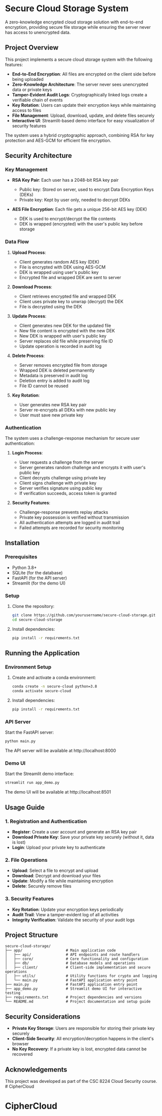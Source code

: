 # Secure Cloud Storage System

A zero-knowledge encrypted cloud storage solution with end-to-end encryption, providing secure file storage while ensuring the server never has access to unencrypted data.

## Project Overview

This project implements a secure cloud storage system with the following features:

- **End-to-End Encryption**: All files are encrypted on the client side before being uploaded
- **Zero-Knowledge Architecture**: The server never sees unencrypted data or private keys
- **Tamper-Evident Audit Logs**: Cryptographically linked logs create a verifiable chain of events
- **Key Rotation**: Users can update their encryption keys while maintaining access to files
- **File Management**: Upload, download, update, and delete files securely
- **Interactive UI**: Streamlit-based demo interface for easy visualization of security features

The system uses a hybrid cryptographic approach, combining RSA for key protection and AES-GCM for efficient file encryption.

## Security Architecture

### Key Management

- **RSA Key Pair**: Each user has a 2048-bit RSA key pair
  - Public key: Stored on server, used to encrypt Data Encryption Keys (DEKs)
  - Private key: Kept by user only, needed to decrypt DEKs
  
- **AES File Encryption**: Each file gets a unique 256-bit AES key (DEK)
  - DEK is used to encrypt/decrypt the file contents
  - DEK is wrapped (encrypted) with the user's public key before storage

### Data Flow

1. **Upload Process**:
   - Client generates random AES key (DEK)
   - File is encrypted with DEK using AES-GCM
   - DEK is wrapped using user's public key
   - Encrypted file and wrapped DEK are sent to server

2. **Download Process**:
   - Client retrieves encrypted file and wrapped DEK
   - Client uses private key to unwrap (decrypt) the DEK
   - File is decrypted using the DEK

3. **Update Process**:
   - Client generates new DEK for the updated file
   - New file content is encrypted with the new DEK
   - New DEK is wrapped with user's public key
   - Server replaces old file while preserving file ID
   - Update operation is recorded in audit log

4. **Delete Process**:
   - Server removes encrypted file from storage
   - Wrapped DEK is deleted permanently
   - Metadata is preserved in audit log
   - Deletion entry is added to audit log
   - File ID cannot be reused

5. **Key Rotation**:
   - User generates new RSA key pair
   - Server re-encrypts all DEKs with new public key
   - User must save new private key

### Authentication

The system uses a challenge-response mechanism for secure user authentication:

1. **Login Process**:
   - User requests a challenge from the server
   - Server generates random challenge and encrypts it with user's public key
   - Client decrypts challenge using private key
   - Client signs challenge with private key
   - Server verifies signature using public key
   - If verification succeeds, access token is granted

2. **Security Features**:
   - Challenge-response prevents replay attacks
   - Private key possession is verified without transmission
   - All authentication attempts are logged in audit trail
   - Failed attempts are recorded for security monitoring

## Installation

### Prerequisites

- Python 3.8+
- SQLite (for the database)
- FastAPI (for the API server)
- Streamlit (for the demo UI)

### Setup

1. Clone the repository:
   ```bash
   git clone https://github.com/yourusername/secure-cloud-storage.git
   cd secure-cloud-storage
   ```

2. Install dependencies:
   ```bash
   pip install -r requirements.txt
   ```

## Running the Application

### Environment Setup

1. Create and activate a conda environment:
   ```bash
   conda create -n secure-cloud python=3.8
   conda activate secure-cloud
   ```

2. Install dependencies:
   ```bash
   pip install -r requirements.txt
   ```

### API Server

Start the FastAPI server:

```bash
python main.py
```

The API server will be available at http://localhost:8000

### Demo UI

Start the Streamlit demo interface:

```bash
streamlit run app_demo.py
```

The demo UI will be available at http://localhost:8501

## Usage Guide

### 1. Registration and Authentication

- **Register**: Create a user account and generate an RSA key pair
- **Download Private Key**: Save your private key securely (without it, data is lost)
- **Login**: Upload your private key to authenticate

### 2. File Operations

- **Upload**: Select a file to encrypt and upload
- **Download**: Decrypt and download your files
- **Update**: Modify a file while maintaining encryption
- **Delete**: Securely remove files

### 3. Security Features

- **Key Rotation**: Update your encryption keys periodically
- **Audit Trail**: View a tamper-evident log of all activities
- **Integrity Verification**: Validate the security of your audit logs

## Project Structure

```
secure-cloud-storage/
├── app/                    # Main application code
│   ├── api/                # API endpoints and route handlers
│   ├── core/               # Core functionality and configuration
│   ├── db/                 # Database models and operations
│   ├── client/             # Client-side implementation and secure operations
│   ├── utils/              # Utility functions for crypto and logging
│   └── main.py             # FastAPI application entry point
├── main.py                 # FastAPI application entry point             
├── app_demo.py             # Streamlit demo UI for interactive testing
├── requirements.txt        # Project dependencies and versions
└── README.md               # Project documentation and setup guide
```

## Security Considerations

- **Private Key Storage**: Users are responsible for storing their private key securely
- **Client-Side Security**: All encryption/decryption happens in the client's browser
- **No Key Recovery**: If a private key is lost, encrypted data cannot be recovered


## Acknowledgements

This project was developed as part of the CSC 8224 Cloud Security course. # CipherCloud
# CipherCloud
